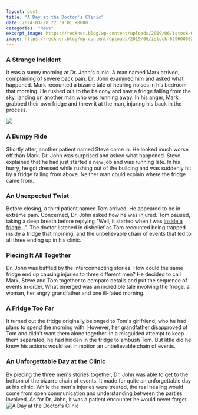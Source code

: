 ```yaml
---
layout: post
title: "A Day at the Doctor's Clinic"
date: 2024-03-28 22:39:01 +0000
categories: "News"
excerpt_image: https://reckner.blog/wp-content/uploads/2019/06/istock-629600002.jpg
image: https://reckner.blog/wp-content/uploads/2019/06/istock-629600002.jpg
---
```


### A Strange Incident      
It was a sunny morning at Dr. John's clinic. A man named Mark arrived, complaining of severe back pain. Dr. John examined him and asked what happened. Mark recounted a bizarre tale of hearing noises in his bedroom that morning. He rushed out to the balcony and saw a fridge falling from the sky, landing on another man who was running away. In his anger, Mark grabbed their own fridge and threw it at the man, injuring his back in the process. 

![](https://www.southshorehospital.com/wp-content/uploads/2014/07/Depositphotos_34179285_original.jpg)
### A Bumpy Ride
Shortly after, another patient named Steve came in. He looked much worse off than Mark. Dr. John was surprised and asked what happened. Steve explained that he had just started a new job and was running late. In his hurry, he got dressed while rushing out of the building and was suddenly hit by a fridge falling from above. Neither man could explain where the fridge came from.
### An Unexpected Twist   
Before closing, a third patient named Tom arrived. He appeared to be in extreme pain. Concerned, Dr. John asked how he was injured. Tom paused, taking a deep breath before replying "Well, it started when I was [inside a fridge](https://store.fi.io.vn/i-like-my-chihuahua)...". The doctor listened in disbelief as Tom recounted being trapped inside a fridge that morning, and the unbelievable chain of events that led to all three ending up in his clinic. 
### Piecing It All Together
Dr. John was baffled by the interconnecting stories. How could the same fridge end up causing injuries to three different men? He decided to call Mark, Steve and Tom together to compare details and put the sequence of events in order. What emerged was an incredible tale involving the fridge, a woman, her angry grandfather and one ill-fated morning.
### A Fridge Too Far  
It turned out the fridge originally belonged to Tom's girlfriend, who he had plans to spend the morning with. However, her grandfather disapproved of Tom and didn't want them alone together. In a misguided attempt to keep them separated, he had hidden in the fridge to ambush Tom. But little did he know his actions would set in motion an unbelievable chain of events.
### An Unforgettable Day at the Clinic
By piecing the three men's stories together, Dr. John was able to get to the bottom of the bizarre chain of events. It made for quite an unforgettable day at his clinic. While the men's injuries were treated, the real healing would come from open communication and understanding between the parties involved. As for Dr. John, it was a patient encounter he would never forget.
![A Day at the Doctor's Clinic](https://reckner.blog/wp-content/uploads/2019/06/istock-629600002.jpg)
